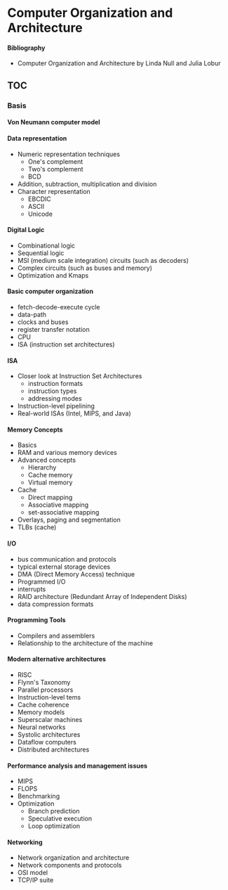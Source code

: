 # Computer Organization and Architecture

#### Bibliography

* Computer Organization and Architecture by Linda Null and Julia Lobur

## TOC

### Basis

#### Von Neumann computer model

#### Data representation

* Numeric representation techniques
	* One's complement
	* Two's complement
	* BCD
* Addition, subtraction, multiplication and division
* Character representation
	* EBCDIC
	* ASCII
	* Unicode

#### Digital Logic

* Combinational logic
* Sequential logic
* MSI (medium scale integration) circuits (such as decoders)
* Complex circuits (such as buses and memory)
* Optimization and Kmaps

#### Basic computer organization

* fetch-decode-execute cycle
* data-path
* clocks and buses
* register transfer notation
* CPU
* ISA (instruction set architectures)

#### ISA

* Closer look at Instruction Set Architectures
	* instruction formats
	* instruction types
	* addressing modes
* Instruction-level pipelining
* Real-world ISAs (Intel, MIPS, and Java)

#### Memory Concepts

* Basics
* RAM and various memory devices
* Advanced concepts
	* Hierarchy
	* Cache memory
	* Virtual memory
* Cache
	* Direct mapping
	* Associative mapping
	* set-associative mapping
* Overlays, paging and segmentation
* TLBs (cache)

#### I/O

* bus communication and protocols
* typical external storage devices
* DMA (Direct Memory Access) technique
* Programmed I/O
* interrupts
* RAID architecture (Redundant Array of Independent Disks)
* data compression formats

#### Programming Tools

* Compilers and assemblers
* Relationship to the architecture of the machine

#### Modern alternative architectures

* RISC
* Flynn's Taxonomy
* Parallel processors
* Instruction-level tems
* Cache coherence
* Memory models
* Superscalar machines
* Neural networks
* Systolic architectures
* Dataflow computers
* Distributed architectures

#### Performance analysis and management issues

* MIPS
* FLOPS
* Benchmarking
* Optimization
	* Branch prediction
	* Speculative execution
	* Loop optimization

#### Networking

* Network organization and architecture
* Network components and protocols
* OSI model
* TCP/IP suite


